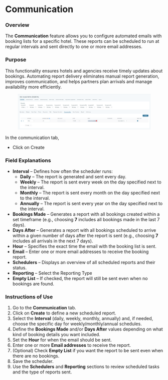 # Communication

### Overview

The **Communication** feature allows you to configure automated emails with booking lists for a specific hotel. These reports can be scheduled to run at regular intervals and sent directly to one or more email addresses.

### Purpose

This functionality ensures hotels and agencies receive timely updates about bookings. Automating report delivery eliminates manual report generation, improves communication, and helps partners plan arrivals and manage availability more efficiently.

<figure><img src="../../../.gitbook/assets/image (1) (1) (1) (1) (1) (1) (1) (1) (1) (1) (1) (1) (1) (1) (1) (1) (1).png" alt=""><figcaption></figcaption></figure>

In the communication tab,&#x20;

* Click on Create&#x20;

### Field Explanations

* **Interval** – Defines how often the scheduler runs:
  * **Daily** – The report is generated and sent every day.
  * **Weekly** – The report is sent every week on the day specified next to the interval.
  * **Monthly** – The report is sent every month on the day specified next to the interval.
  * **Annually** – The report is sent every year on the day specified next to the interval.
* **Bookings Made** – Generates a report with all bookings created within a set timeframe (e.g., choosing **7** includes all bookings made in the last 7 days).
* **Days After** – Generates a report with all bookings scheduled to arrive within a given number of days after the report is sent (e.g., choosing **7** includes all arrivals in the next 7 days).
* **Hour** – Specifies the exact time the email with the booking list is sent.
* **Email** – Enter one or more email addresses to receive the booking report.
* **Schedulers** – Displays an overview of all scheduled reports and their status.
* **Reporting** – Select the Reporting Type&#x20;
* **Empty List** – If checked, the report will still be sent even when no bookings are found.

### Instructions of Use

1. Go to the **Communication** tab.
2. Click on **Create** to define a new scheduled report.
3. Select the **Interval** (daily, weekly, monthly, annually) and, if needed, choose the specific day for weekly/monthly/annual schedules.
4. Define the **Bookings Made** and/or **Days After** values depending on what kind of booking details you want included.
5. Set the **Hour** for when the email should be sent.
6. Enter one or more **Email addresses** to receive the report.
7. (Optional) Check **Empty List** if you want the report to be sent even when there are no bookings.
8. Save the scheduler.
9. Use the **Schedulers** and **Reporting** sections to review scheduled tasks and the type of reports sent.
